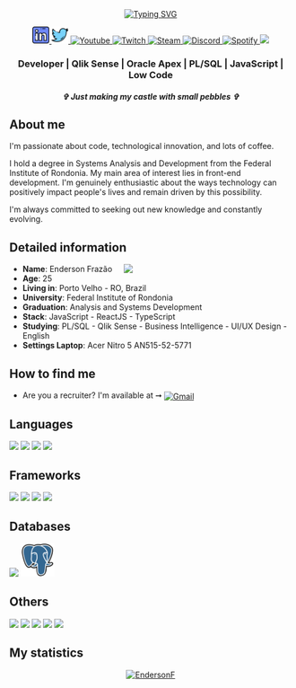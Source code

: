 <div align="center">
  <a href="https://git.io/typing-svg">
    <img src="https://readme-typing-svg.demolab.com?font=IBM+Plex+Mono&weight=600&size=30&pause=1000&color=CC11FFF6&center=true&width=435&lines=Hi+there%2C+I'm+Enderson%3BFront-end+Developer%3BSystems+Analyst%3BAlways+learning+things" alt="Typing SVG" />
  </a>
</div>

<p align="center">
  <a href="https://www.linkedin.com/in/enderson-fraz%C3%A3o-121b62175/">
    <img height="30" src="https://raw.githubusercontent.com/8bithemant/8bithemant/master/linkedin.png?raw=true" alt="LinkedIn" title="LinkedIn" target="_blank">
  </a>
  <a href="https://twitter.com/enderson_frazao">
    <img height="30" src="https://raw.githubusercontent.com/8bithemant/8bithemant/master/twitter.png?raw=true" alt="Twitter" title="Twitter" target="_blank">
  </a>
  <a href="https://www.youtube.com/channel/UCW8eeyFBvVALq-s1Xnuy1KQ">
    <img height="30" src="https://img.icons8.com/doodle/512/youtube-play--v2.png" alt="Youtube" title="Youtube" target="_blank">
  </a>
  <a href="https://www.twitch.tv/enderfpss">
    <img height="30" src="https://www.vectorlogo.zone/logos/twitch/twitch-icon.svg" alt="Twitch" title="Twitch" target="_blank">
  </a>
  <a href="https://steamcommunity.com/id/endersonfrazao">
    <img height="30" src="https://www.vectorlogo.zone/logos/steampowered/steampowered-icon.svg" alt="Steam" title="Steam" target="_blank">
  </a>
  <a href="https://discord.gg/nHGW5g3q">
    <img height="30" src="https://www.vectorlogo.zone/logos/discordapp/discordapp-icon.svg" alt="Discord" title="Discord" target="_blank">
  </a>
  <a href="https://open.spotify.com/user/2fulyxp96vaz0s9w75cvxubjp">
    <img height="30" src="https://www.vectorlogo.zone/logos/spotify/spotify-icon.svg" alt="Spotify" title="Spotify" target="_blank">
  </a>
  <a href="https://api.whatsapp.com/send?phone=5569992201666" alt="WhatsApp-EndersonF" title="WhatsApp" target="_blank">
    <img height="30" src="https://user-images.githubusercontent.com/28950541/147156845-9db3d6e5-994c-4287-9d9a-43f999588ef2.png">
  </a>
</p>

<div align="center">
  <h3>Developer | Qlik Sense | Oracle Apex | PL/SQL | JavaScript | Low Code</h3>
</div>

<h5 align="center">
  <i>✞ Just making my castle with small pebbles ✞</i>
</h5>

## About me

I'm passionate about code, technological innovation, and lots of coffee.

I hold a degree in Systems Analysis and Development from the Federal Institute of Rondonia. My main area of interest lies in front-end development. I'm genuinely enthusiastic about the ways technology can positively impact people's lives and remain driven by this possibility.

I'm always committed to seeking out new knowledge and constantly evolving.

## Detailed information
<img src="https://raw.githubusercontent.com/MicaelliMedeiros/micaellimedeiros/master/image/computer-illustration.png" min-width="300px" max-width="300px" width="300px" align="right">

- **Name**: Enderson Frazão
- **Age**: 25
- **Living in**: Porto Velho - RO, Brazil
- **University**: Federal Institute of Rondonia
- **Graduation**: Analysis and Systems Development
- **Stack**: JavaScript - ReactJS - TypeScript
- **Studying**: PL/SQL - Qlik Sense - Business Intelligence - UI/UX Design - English
- **Settings Laptop**: Acer Nitro 5 AN515-52-5771

## How to find me

- Are you a recruiter? I'm available at ➞
  <a href="mailto:enderson.frazao7@gmail.com?subject=Oiii%20again" target="blank">
    <img align="center" alt="Gmail" title="Gmail" height="20" width="20" src="https://img.icons8.com/external-justicon-lineal-color-justicon/30/000000/external-gmail-social-media-justicon-lineal-color-justicon.png">
  </a>

## Languages

<code><img height="60" src="https://cdn.jsdelivr.net/gh/devicons/devicon/icons/javascript/javascript-original.svg"></code>
<code><img height="60" src="https://cdn.jsdelivr.net/gh/devicons/devicon/icons/typescript/typescript-original.svg"></code>
<code><img height="60" src="https://cdn.jsdelivr.net/gh/devicons/devicon/icons/solidity/solidity-original.svg"></code>
<code><img height="60" src="https://cdn.jsdelivr.net/gh/devicons/devicon/icons/python/python-original.svg"></code>

## Frameworks

<code><img height="60" src="https://cdn.jsdelivr.net/gh/devicons/devicon/icons/react/react-original.svg"></code>
<code><img height="60" src="https://cdn.jsdelivr.net/gh/devicons/devicon/icons/nodejs/nodejs-original.svg"></code>
<code><img height="60" src="https://cdn.jsdelivr.net/gh/devicons/devicon/icons/nextjs/nextjs-original.svg"></code>
<code><img height="60" src="https://cdn.jsdelivr.net/gh/devicons/devicon/icons/bootstrap/bootstrap-original.svg"></code>

## Databases

<code><img height="60" src="https://cdn.jsdelivr.net/gh/devicons/devicon/icons/mysql/mysql-original-wordmark.svg"></code>
<code><img height="60" src="https://github.com/devicons/devicon/blob/master/icons/postgresql/postgresql-original.svg"></code>

## Others

<code><img height="60" src="https://cdn.jsdelivr.net/gh/devicons/devicon/icons/git/git-original.svg"></code>
<code><img height="60" src="https://cdn.jsdelivr.net/gh/devicons/devicon/icons/html5/html5-original.svg"></code>
<code><img height="60" src="https://cdn.jsdelivr.net/gh/devicons/devicon/icons/css3/css3-original.svg"></code>
<code><img height="60" src="https://cdn.jsdelivr.net/gh/devicons/devicon/icons/wordpress/wordpress-plain.svg"></code>
<code><img height="60" src="https://cdn.jsdelivr.net/gh/devicons/devicon/icons/sass/sass-original.svg"></code>

## My statistics

<p align="center">
  <a href="https://github.com/anuraghazra/github-readme-stats">
    <img src="https://github-readme-stats.vercel.app/api?username=EndersonF&&show_icons=true&theme=radical" alt="EndersonF"/>
  </a>
</p>
